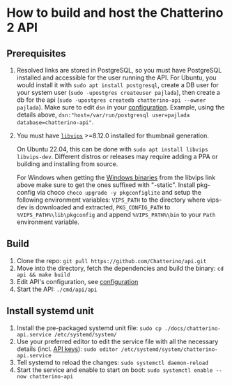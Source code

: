 # How to build and host the Chatterino 2 API

## Prerequisites

1. Resolved links are stored in PostgreSQL, so you must have PostgreSQL installed and accessible for the user running the API. For Ubuntu, you would install it with `sudo apt install postgresql`, create a DB user for your system user (`sudo -upostgres createuser pajlada`), then create a db for the api (`sudo -upostgres createdb chatterino-api --owner pajlada`). Make sure to edit `dsn` in your [configuration](./config.md). Example, using the details above, `dsn:"host=/var/run/postgresql user=pajlada database=chatterino-api"`.
2. You must have [`libvips`](https://github.com/libvips/libvips) >=8.12.0 installed for thumbnail generation.

   On Ubuntu 22.04, this can be done with `sudo apt install libvips libvips-dev`.
   Different distros or releases may require adding a PPA or building and installing from source.

   For Windows when getting the [Windows binaries](https://github.com/libvips/build-win64-mxe/releases/latest) from the libvips link above make sure to get the ones suffixed with "-static".
   Install pkg-config via choco `choco upgrade -y pkgconfiglite` and setup the following environment variables:
   `VIPS_PATH` to the directory where vips-dev is downloaded and extracted,
   `PKG_CONFIG_PATH` to `%VIPS_PATH%\lib\pkgconfig`
   and append `%VIPS_PATH%\bin` to your `Path` environment variable.

## Build

1. Clone the repo: `git pull https://github.com/Chatterino/api.git`
1. Move into the directory, fetch the dependencies and build the binary: `cd api && make build`
1. Edit API's configuration, see [configuration](./config.md)
1. Start the API: `./cmd/api/api`

## Install systemd unit

1. Install the pre-packaged systemd unit file: `sudo cp ./docs/chatterino-api.service /etc/systemd/system/`
1. Use your preferred editor to edit the service file with all the necessary details (incl. [API keys](./apikeys.md)): `sudo editor /etc/systemd/system/chatterino-api.service`
1. Tell systemd to reload the changes: `sudo systemctl daemon-reload`
1. Start the service and enable to start on boot: `sudo systemctl enable --now chatterino-api`
